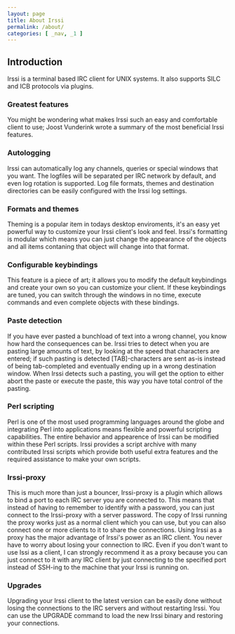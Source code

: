 ```yaml
---
layout: page
title: About Irssi
permalink: /about/
categories: [ _nav, _1 ]
---
```


Introduction
------------

Irssi is a terminal based IRC client for UNIX systems. It also supports SILC
and ICB protocols via plugins.

### Greatest features
You might be wondering what makes Irssi such an easy and comfortable client
to use; Joost Vunderink wrote a summary of the most beneficial Irssi features.

### Autologging
Irssi can automatically log any channels, queries or special windows that
you want. The logfiles will be separated per IRC network by default, and even
log rotation is supported. Log file formats, themes and destination directories
can be easily configured with the Irssi log settings.

### Formats and themes
Theming is a popular item in todays desktop enviroments, it's an easy yet
powerful way to customize your Irssi client's look and feel. Irssi's
formatting is modular which means you can just change the appearance of the
objects and all items contaning that object will change into that format.

### Configurable keybindings
This feature is a piece of art; it allows you to modify the default
keybindings and create your own so you can customize your client. If these
keybindings are tuned, you can switch through the windows in no time, execute
commands and even complete objects with these bindings.

### Paste detection
If you have ever pasted a bunchload of text into a wrong channel, you know
how hard the consequences can be. Irssi tries to detect when you are pasting
large amounts of text, by looking at the speed that characters are entered;
if such pasting is detected [TAB]-characters are sent as-is instead of being
tab-completed and eventually ending up in a wrong destination window. When
Irssi detects such a pasting, you will get the option to either abort the
paste or execute the paste, this way you have total control of the pasting.

### Perl scripting
Perl is one of the most used programming languages around the globe and
integrating Perl into applications means flexible and powerful scripting
capabilities. The entire behavior and appearence of Irssi can be modified
within these Perl scripts. Irssi provides a script archive with many
contributed Irssi scripts which provide both useful extra features and the
required assistance to make your own scripts.

### Irssi-proxy
This is much more than just a bouncer, Irssi-proxy is a plugin which allows
to bind a port to each IRC server you are connected to. This means that
instead of having to remember to identify with a password, you can just
connect to the Irssi-proxy with a server password. The copy of Irssi running
the proxy works just as a normal client which you can use, but you can also
connect one or more clients to it to share the connections. Using Irssi as a
proxy has the major advantage of Irssi's power as an IRC client. You never
have to worry about losing your connection to IRC. Even if you don't want to
use Issi as a client, I can strongly recommend it as a proxy because you can
just connect to it with any IRC client by just connecting to the specified
port instead of SSH-ing to the machine that your Irssi is running on.

### Upgrades
Upgrading your Irssi client to the latest version can be easily done
without losing the connections to the IRC servers and without restarting
Irssi. You can use the UPGRADE command to load the new Irssi binary and
restoring your connections.

